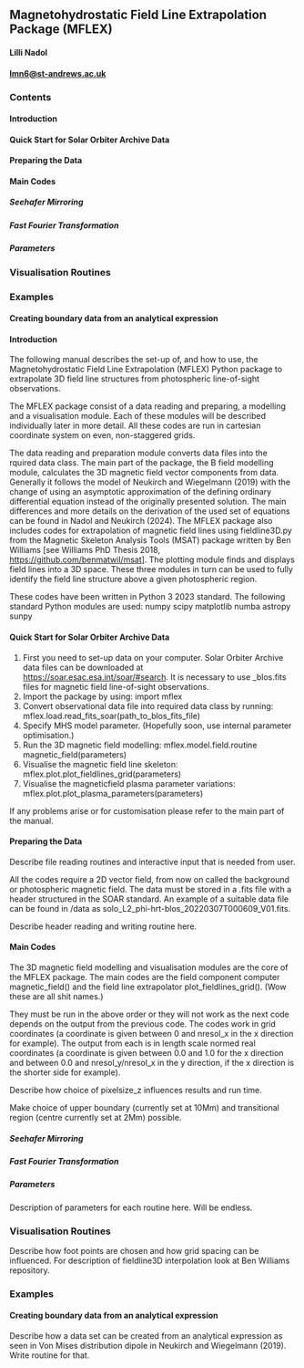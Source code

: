 ## Magnetohydrostatic Field Line Extrapolation Package (MFLEX)

#### Lilli Nadol
#### lmn6@st-andrews.ac.uk

### Contents
#### Introduction 
#### Quick Start for Solar Orbiter Archive Data
#### Preparing the Data
#### Main Codes
##### Seehafer Mirroring 
##### Fast Fourier Transformation
##### Parameters
### Visualisation Routines
### Examples
#### Creating boundary data from an analytical expression

#### Introduction 

The following manual describes the set-up of, and how to use, the Magnetohydrostatic Field Line Extrapolation (MFLEX) Python package to extrapolate 3D field line structures from photospheric line-of-sight observations.

The MFLEX package consist of a data reading and preparing, a modelling and a visualisation module. Each of these modules will be described individually later in more detail. All these codes are run in cartesian coordinate system on even, non-staggered grids. 

The data reading and preparation module converts data files into the rquired data class. The main part of the package, the B field modelling module, calculates the 3D magnetic field vector components from data. Generally it follows the model of Neukirch and Wiegelmann (2019) with the change of using an asymptotic approximation of the defining ordinary differential equation instead of the originally presented solution. The main differences and more details on the derivation of the used set of equations can be found in Nadol and Neukirch (2024). The MFLEX package also includes codes for extrapolation of magnetic field lines using fieldline3D.py from the Magnetic Skeleton Analysis Tools (MSAT) package written by Ben Williams [see Williams PhD Thesis 2018, https://github.com/benmatwil/msat]. The plotting module finds and displays field lines into a 3D space. These three modules in turn can be used to fully identify the field line structure above a given photospheric region.

These codes have been written in Python 3 2023 standard. The following standard Python modules are used:
numpy
scipy
matplotlib
numba
astropy
sunpy

#### Quick Start for Solar Orbiter Archive Data

1.  First you need to set-up data on your computer. Solar Orbiter Archive data files can be downloaded at      
https://soar.esac.esa.int/soar/#search. It is necessary to use _blos.fits files for magnetic field line-of-sight observations.
2.  Import the package by using: import mflex
3.  Convert observational data file into required data class by running: mflex.load.read_fits_soar(path_to_blos_fits_file)
4.  Specify MHS model parameter. (Hopefully soon, use internal parameter optimisation.)
5.  Run the 3D magnetic field modelling: mflex.model.field.routine magnetic_field(parameters)
6.  Visualise the magnetic field line skeleton: mflex.plot.plot_fieldlines_grid(parameters)
7.  Visualise the magneticfield plasma parameter variations: mflex.plot.plot_plasma_parameters(parameters)

If any problems arise or for customisation please refer to the main part of the manual. 

#### Preparing the Data

Describe file reading routines and interactive input that is needed from user. 

All the codes require a 2D vector field, from now on called the background or photospheric magnetic field. The data must be stored in a .fits file with a header structured in the SOAR standard. An example of a suitable data file can be found in /data as solo_L2_phi-hrt-blos_20220307T000609_V01.fits. 

Describe header reading and writing routine here. 

#### Main Codes

The 3D magnetic field modelling and visualisation modules are the core of the MFLEX package. The main codes are the field component computer magnetic_field() and the field line extrapolator plot_fieldlines_grid(). (Wow these are all shit names.) 

They must be run in the above order or they will not work as the next code depends on the output from the previous code. The codes work in grid coordinates (a coordinate is given between 0 and nresol_x in the x direction for example). The output from each is in length scale normed real coordinates (a coordinate is given between 0.0 and 1.0 for the x direction and between 0.0 and nresol_y/nresol_x in the y direction, if the x direction is the shorter side for example). 

Describe how choice of pixelsize_z influences results and run time. 

Make choice of upper boundary (currently set at 10Mm) and transitional region (centre currently set at 2Mm) possible. 

##### Seehafer Mirroring 

##### Fast Fourier Transformation

##### Parameters 

Description of parameters for each routine here. Will be endless.  

### Visualisation Routines

Describe how foot points are chosen and how grid spacing can be influenced. For description of fieldline3D interpolation look at Ben Williams repository. 

### Examples

#### Creating boundary data from an analytical expression

Describe how a data set can be created from an analytical expression as seen in Von Mises distribution dipole in Neukirch and Wiegelmann (2019). Write routine for that. 
